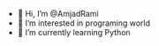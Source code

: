 - 👋 Hi, I’m @AmjadRami
- 👀 I’m interested in programing world
- 🌱 I’m currently learning Python

<!---
AmjadRami/AmjadRami is a ✨ special ✨ repository because its `README.md` (this file) appears on your GitHub profile.
You can click the Preview link to take a look at your changes.
--->

